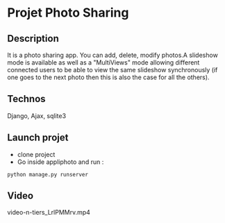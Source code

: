 # Projet Photo Sharing
## Description
It is a photo sharing app. You can add, delete, modify photos.A slideshow mode is available as well as a "MultiViews" mode allowing different connected users to be able to view the same slideshow synchronously (if one goes to the next photo then this is also the case for all the others).

## Technos
Django, Ajax, sqlite3

## Launch projet
- clone project
- Go inside appliphoto and run :
```
python manage.py runserver
```
## Video
video-n-tiers_LrlPMMrv.mp4

